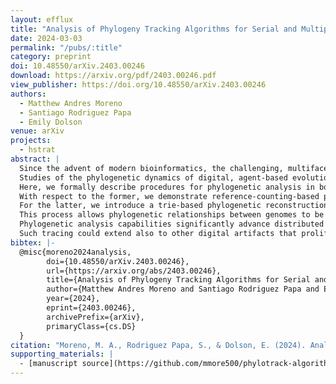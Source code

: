 ```yaml
---
layout: efflux
title: "Analysis of Phylogeny Tracking Algorithms for Serial and Multiprocess Applications"
date: 2024-03-03
permalink: "/pubs/:title"
category: preprint
doi: 10.48550/arXiv.2403.00246
download: https://arxiv.org/pdf/2403.00246.pdf
view_publisher: https://doi.org/10.48550/arXiv.2403.00246
authors:
  - Matthew Andres Moreno
  - Santiago Rodriguez Papa
  - Emily Dolson
venue: arXiv
projects:
  - hstrat
abstract: |
  Since the advent of modern bioinformatics, the challenging, multifaceted problem of reconstructing phylogenetic history from biological sequences has hatched perennial statistical and algorithmic innovation.
  Studies of the phylogenetic dynamics of digital, agent-based evolutionary models motivate a peculiar converse question: how to best engineer tracking to facilitate fast, accurate, and memory-efficient lineage reconstructions?
  Here, we formally describe procedures for phylogenetic analysis in both serial and distributed computing scenarios.
  With respect to the former, we demonstrate reference-counting-based pruning of extinct lineages.
  For the latter, we introduce a trie-based phylogenetic reconstruction approach for "hereditary stratigraphy" genome annotations.
  This process allows phylogenetic relationships between genomes to be inferred by comparing their similarities, akin to reconstruction of natural history from biological DNA sequences.
  Phylogenetic analysis capabilities significantly advance distributed agent-based simulations as a tool for evolutionary research, and also benefit application-oriented evolutionary computing.
  Such tracing could extend also to other digital artifacts that proliferate through replication, like digital media and computer viruses.
bibtex: |-
  @misc{moreno2024analysis,
        doi={10.48550/arXiv.2403.00246},
        url={https://arxiv.org/abs/2403.00246},
        title={Analysis of Phylogeny Tracking Algorithms for Serial and Multiprocess Applications},
        author={Matthew Andres Moreno and Santiago Rodriguez Papa and Emily Dolson},
        year={2024},
        eprint={2403.00246},
        archivePrefix={arXiv},
        primaryClass={cs.DS}
  }
citation: "Moreno, M. A., Rodriguez Papa, S., & Dolson, E. (2024). Analysis of Phylogeny Tracking Algorithms for Serial and Multiprocess Applications. arXiv preprint arXiv:2403.00246 https://doi.org/10.48550/arXiv.2403.00246"
supporting_materials: |
  - [manuscript source](https://github.com/mmore500/phylotrack-algorithm-analysis) [via GitHub <i class="icon-github-1"></i>](https://github.com/)
---
```

